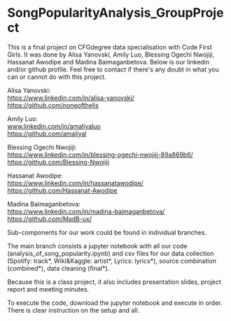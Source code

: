 # SongPopularityAnalysis_GroupProject

This is a final project on CFGdegree data specialisation with Code First Girls. It was done by Alisa Yanovski, Amily Luo, Blessing Ogechi Nwojiji, Hassanat Awodipe and Madina Baimaganbetova. Below is our linkedin and/or github profile. Feel free to contact if there's any doubt in what you can or cannot do with this project.

Alisa Yanovski: \
https://www.linkedin.com/in/alisa-yanovski/ \
https://github.com/noneofthelis 

Amily Luo:\
www.linkedin.com/in/amaliyaluo \
https://github.com/amaliyal 

Blessing Ogechi Nwojiji: \
https://www.linkedin.com/in/blessing-ogechi-nwojiji-89a869b6/ \
https://github.com/Blessing-Nwojiji 

Hassanat Awodipe: \
https://www.linkedin.com/in/hassanatawodipe/ \
https://github.com/Hassanat-Awodipe

Madina Baimaganbetova: \
https://www.linkedin.com/in/madina-baimaganbetova/  \
https://github.com/MadB-ux/ 


Sub-components for our work could be found in individual branches.

The main branch consists a jupyter notebook with all our code (analysis_of_song_popularity.ipynb) and csv files for our data collection (Spotify: track*, Wiki&Kaggle: artist*, Lyrics: lyrics*), source combination (combined*), data cleaning (final*).

Because this is a class project, it also includes presentation slides, project report and meeting minutes. 

To execute the code, download the jupyter notebook and execute in order. There is clear instruction on the setup and all.
